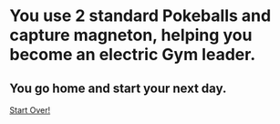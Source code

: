 # You use 2 standard Pokeballs and capture magneton, helping you become an electric Gym leader.

## You go home and start your next day.

[Start Over!](start.md)